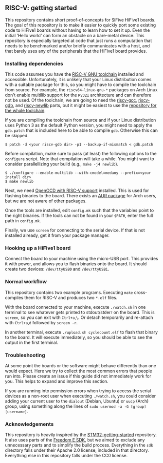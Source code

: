 ## RISC-V: getting started

This repository contains short proof-of-concepts for SiFive HiFive1 boards. The goal of this repository is to make it easier to quickly port some existing code to HiFive1 boards without having to learn how to set it up. Even the initial 'Hello world' can form an obstacle on a bare-metal device. This repository is especially targeted at code that just runs a computation that needs to be benchmarked and/or briefly communicates with a host, and that barely uses any of the peripherals that the HiFive1 board provides.

### Installing dependencies

This code assumes you have the [RISC-V GNU toolchain](https://github.com/riscv/riscv-gnu-toolchain) installed and accessible. Unfortunately, it is unlikely that your Linux distribution comes with a suitable package for this, so you might have to compile the toolchain from source. For example, the `riscv64-linux-gnu-*` packages on Arch Linux don't enable multilib support for the `RV32I` architecture and can therefore not be used. Of the toolchain, we are going to need the [riscv-gcc](https://github.com/riscv/riscv-gcc), [riscv-gdb](https://github.com/riscv/riscv-binutils-gdb), and [riscv-newlib](https://github.com/riscv/riscv-newlib) parts, but it might be easiest to use the [repository for the whole toolchain](https://github.com/riscv/riscv-gnu-toolchain).

If you are compiling the toolchain from source and if your Linux distribution uses Python 3 as the default Python version, you might need to apply the `gdb.patch` that is included here to be able to compile `gdb`. Otherwise this can be skipped.
```
$ patch -d <your riscv-gdb dir> -p1 --backup-if-mismatch < gdb.patch
```

Before compilation, make sure to pass (at least) the following options to the `configure` script. Note that compilation will take a while. You might want to consider parallellizing your build (e.g., `make -j4 newlib`).
```
$ ./configure --enable-multilib --with-cmodel=medany --prefix=<your install dir>
$ make newlib
```

Next, we need [OpenOCD with RISC-V support](https://github.com/riscv/riscv-openocd) installed. This is used for flashing binaries to the board. There exists an [AUR package](https://aur.archlinux.org/packages/riscv-openocd/) for Arch users, but we are not aware of other packages.

Once the tools are installed, edit `config.mk` such that the variables point to the right binaries. If the tools can not be found in your `$PATH`, enter the full path in `config.mk`.

Finally, we use `screen` for connecting to the serial device. If that is not installed already, get it from your package manager.

### Hooking up a HiFive1 board

Connect the board to your machine using the micro-USB port. This provides it with power, and allows you to flash binaries onto the board. It should create two devices: `/dev/ttyUSB0` and `/dev/ttyUSB1`.

### Normal workflow

This repository contains two example programs. Executing `make` cross-compiles them for RISC-V and produces two `*.elf` files.

With the board connected to your machine, execute `./watch.sh` in one terminal to see whatever gets printed to stdout/stderr on the board. This is `screen`, so you can exit with `Ctrl+a`,`\`. Or detach temporarily and re-attach with `Ctrl+a`,`d` followed by `screen -r`.

In another terminal, execute `./upload.sh cyclecount.elf` to flash that binary to the board. It will execute immediately, so you should be able to see the output in the first terminal.

### Troubleshooting

At some point the boards or the software might behave differently than one would expect. Here we try to collect the most common errors that people run into. Please create an issue if this guide did not immediately work for you. This helps to expand and improve this section.

If you are running into permission errors when trying to access the serial devices as a non-root user when executing `./watch.sh`, you could consider adding your current user to the `dialout` (Debian, Ubuntu) or `uucp` (Arch) group, using something along the lines of `sudo usermod -a -G [group] [username]`.

### Acknowledgements

This repository is heavily inspired by the [STM32-getting-started](https://github.com/joostrijneveld/STM32-getting-started/) repository. It also uses parts of the [Freedom E SDK](https://github.com/sifive/freedom-e-sdk/), but we aimed to exclude any unnecessary parts and to simplify the build process. Everything in the `sdk` directory falls under their Apache 2.0 license, included in that directory. Everything else in this repository falls under the CC0 license.
